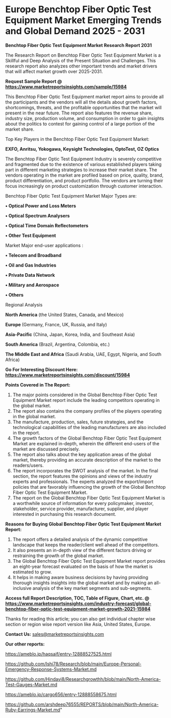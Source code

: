  # Europe Benchtop Fiber Optic Test Equipment Market Emerging Trends and Global Demand 2025 - 2031

<strong>Benchtop Fiber Optic Test Equipment Market Research Report 2031</strong>

The Research Report on Benchtop Fiber Optic Test Equipment Market is a Skillful and Deep Analysis of the Present Situation and Challenges. This research report also analyzes other important trends and market drivers that will affect market growth over 2025-2031.

<strong>Request Sample Report @ <a href=https://www.marketreportsinsights.com/sample/15984>https://www.marketreportsinsights.com/sample/15984</a></strong>

This Benchtop Fiber Optic Test Equipment market report aims to provide all the participants and the vendors will all the details about growth factors, shortcomings, threats, and the profitable opportunities that the market will present in the near future. The report also features the revenue share, industry size, production volume, and consumption in order to gain insights about the politics to contest for gaining control of a large portion of the market share.

Top Key Players in the Benchtop Fiber Optic Test Equipment Market:

<strong>EXFO, Anritsu, Yokogawa, Keysight Technologies, OptoTest, OZ Optics</strong>

The Benchtop Fiber Optic Test Equipment Industry is severely competitive and fragmented due to the existence of various established players taking part in different marketing strategies to increase their market share. The vendors operating in the market are profiled based on price, quality, brand, product differentiation, and product portfolio. The vendors are turning their focus increasingly on product customization through customer interaction.

Benchtop Fiber Optic Test Equipment Market Major Types are:

<strong>• Optical Power and Loss Meters

• Optical Spectrum Analysers

• Optical Time Domain Reflectometers

• Other Test Equipment</strong>

Market Major end-user applications :

<strong>• Telecom and Broadband

• Oil and Gas Industries

• Private Data Network

• Military and Aerospace

• Others</strong>

Regional Analysis

</u><strong><b>North America</b></strong> (the United States, Canada, and Mexico)

<strong><b>Europe </b></strong>(Germany, France, UK, Russia, and Italy)

<strong><b>Asia-Pacific</b></strong> (China, Japan, Korea, India, and Southeast Asia)

<strong><b>South America</b></strong> (Brazil, Argentina, Colombia, etc.)

<strong><b>The Middle East and Africa</b></strong> (Saudi Arabia, UAE, Egypt, Nigeria, and South Africa)

<strong>Go For Interesting Discount Here: <a href=https://www.marketreportsinsights.com/discount/15984>https://www.marketreportsinsights.com/discount/15984</a></strong>

<strong>Points Covered in The Report:</strong>
<ol>
  <li>The major points considered in the Global Benchtop Fiber Optic Test Equipment Market report include the leading competitors operating in the global market.</li>
  <li>The report also contains the company profiles of the players operating in the global market.</li>
  <li>The manufacture, production, sales, future strategies, and the technological capabilities of the leading manufacturers are also included in the report.</li>
  <li>The growth factors of the Global Benchtop Fiber Optic Test Equipment Market are explained in-depth, wherein the different end-users of the market are discussed precisely.</li>
  <li>The report also talks about the key application areas of the global market, thereby providing an accurate description of the market to the readers/users.</li>
  <li>The report incorporates the SWOT analysis of the market. In the final section, the report features the opinions and views of the industry experts and professionals. The experts analyzed the export/import policies that are favorably influencing the growth of the Global Benchtop Fiber Optic Test Equipment Market.</li>
  <li>The report on the Global Benchtop Fiber Optic Test Equipment Market is a worthwhile source of information for every policymaker, investor, stakeholder, service provider, manufacturer, supplier, and player interested in purchasing this research document.</li>
</ol>
<strong>Reasons for Buying Global Benchtop Fiber Optic Test Equipment Market Report:</strong>

<ol>
  <li>The report offers a detailed analysis of the dynamic competitive landscape that keeps the reader/client well ahead of the competitors.</li>
  <li>It also presents an in-depth view of the different factors driving or restraining the growth of the global market.</li>
  <li>The Global Benchtop Fiber Optic Test Equipment Market report provides an eight-year forecast evaluated on the basis of how the market is estimated to grow.</li>
  <li>It helps in making aware business decisions by having providing thorough insights insights into the global market and by making an all-inclusive analysis of the key market segments and sub-segments.</li>
</ol>
<strong>Access full Report Description, TOC, Table of Figure, Chart, etc. @ <a href=https://www.marketreportsinsights.com/industry-forecast/global-benchtop-fiber-optic-test-equipment-market-growth-2021-15984>https://www.marketreportsinsights.com/industry-forecast/global-benchtop-fiber-optic-test-equipment-market-growth-2021-15984</a></strong>


Thanks for reading this article; you can also get individual chapter wise section or region wise report version like Asia, United States, Europe.

<strong>Contact Us:</strong>
sales@marketreportsinsights.com

<strong>Our other reports:</strong>

<a href=https://ameblo.jp/haqsaif/entry-12888527525.html>https://ameblo.jp/haqsaif/entry-12888527525.html</a>

<a href=https://github.com/Ishi78/Research/blob/main/Europe-Personal-Emergency-Response-Systems-Market.md>https://github.com/Ishi78/Research/blob/main/Europe-Personal-Emergency-Response-Systems-Market.md</a>

<a href=https://github.com/Hindavi8/Researchgrowthh/blob/main/North-America-Test-Gauges-Market.md>https://github.com/Hindavi8/Researchgrowthh/blob/main/North-America-Test-Gauges-Market.md</a>

<a href=https://ameblo.jp/cargo656/entry-12888558675.html>https://ameblo.jp/cargo656/entry-12888558675.html</a>

<a href=https://github.com/arshdeep76555/REPORTS/blob/main/North-America-Ruby-Earrings-Market.md>https://github.com/arshdeep76555/REPORTS/blob/main/North-America-Ruby-Earrings-Market.md</a>"
